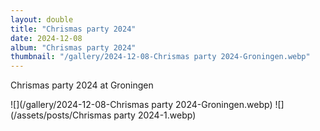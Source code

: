 ```yaml
---
layout: double
title: "Chrismas party 2024"
date: 2024-12-08
album: "Chrismas party 2024"
thumbnail: "/gallery/2024-12-08-Chrismas party 2024-Groningen.webp"
---
```


 Chrismas party 2024 at Groningen
 
![](/gallery/2024-12-08-Chrismas party 2024-Groningen.webp)
![](/assets/posts/Chrismas party 2024-1.webp)

